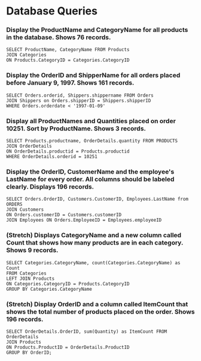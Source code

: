 # Database Queries

### Display the ProductName and CategoryName for all products in the database. Shows 76 records.
```
SELECT ProductName, CategoryName FROM Products
JOIN Categories 
ON Products.CategoryID = Categories.CategoryID
```

### Display the OrderID and ShipperName for all orders placed before January 9, 1997. Shows 161 records.
```
SELECT Orders.orderid, Shippers.shippername FROM Orders 
JOIN Shippers on Orders.shipperID = Shippers.shipperID 
WHERE Orders.orderdate < '1997-01-09'
```

### Display all ProductNames and Quantities placed on order 10251. Sort by ProductName. Shows 3 records.
```
SELECT Products.productname, OrderDetails.quantity FROM PRODUCTS 
JOIN OrderDetails
ON OrderDetails.productid = Products.productid 
WHERE OrderDetails.orderid = 10251
```

### Display the OrderID, CustomerName and the employee's LastName for every order. All columns should be labeled clearly. Displays 196 records.
```
SELECT Orders.OrderID, Customers.CustomerID, Employees.LastName from ORDERS  
JOIN Customers 
ON Orders.customerID = Customers.customerID 
JOIN Employees ON Orders.EmployeeID = Employees.employeeID
```

### (Stretch)  Displays CategoryName and a new column called Count that shows how many products are in each category. Shows 9 records.
```
SELECT Categories.CategoryName, count(Categories.CategoryName) as Count 
FROM Categories 
LEFT JOIN Products 
ON Categories.CategoryID = Products.CategoryID 
GROUP BY Categories.CategoryName
```

### (Stretch) Display OrderID and a  column called ItemCount that shows the total number of products placed on the order. Shows 196 records. 
```
SELECT OrderDetails.OrderID, sum(Quantity) as ItemCount FROM OrderDetails 
JOIN Products 
ON Products.ProductID = OrderDetails.ProductID 
GROUP BY OrderID;
```

